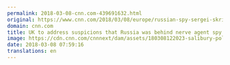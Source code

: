 ```yaml
---
permalink: 2018-03-08-cnn.com-439691632.html
original: https://www.cnn.com/2018/03/08/europe/russian-spy-sergei-skripal-nerve-agent-attack-intl/index.html
domain: cnn.com
title: UK to address suspicions that Russia was behind nerve agent spy attack
image: https://cdn.cnn.com/cnnnext/dam/assets/180308122023-salibury-police-investigation-skripal-super-tease.jpg
date: 2018-03-08 07:59:16
translations: en
---
```


